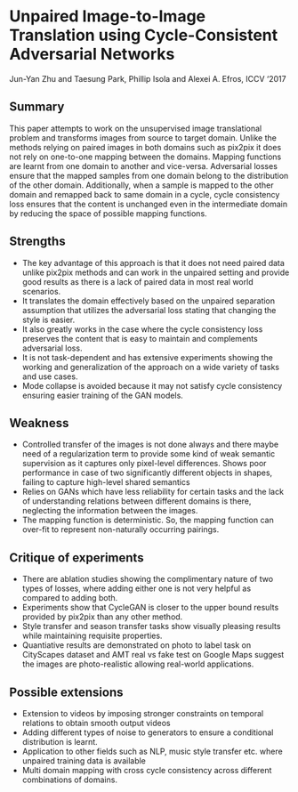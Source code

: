 # Unpaired Image-to-Image Translation using Cycle-Consistent Adversarial Networks

Jun-Yan Zhu and Taesung Park, Phillip Isola and Alexei A. Efros, ICCV ‘2017

## Summary

This paper attempts to work on the unsupervised image translational problem and transforms images from source to target domain. Unlike the methods relying on paired images in both domains such as pix2pix it does not rely on one-to-one mapping between the domains. Mapping functions are learnt from one domain to another and vice-versa. Adversarial losses ensure that the mapped samples from one domain belong to the distribution of the other domain. Additionally, when a sample is mapped to the other domain and remapped back to same domain in a cycle, cycle consistency loss ensures that the content is unchanged even in the intermediate domain by reducing the space of possible mapping functions.

## Strengths

- The key advantage of this approach is that it does not need paired data unlike pix2pix methods and can work in the unpaired setting and provide good results as there is a lack of paired data in most real world scenarios.
- It translates the domain effectively based on the unpaired separation assumption that utilizes the adversarial loss stating that changing the style is easier.
- It also greatly works in the case where the cycle consistency loss preserves the content that is easy to maintain and complements adversarial loss.
- It is not task-dependent and has extensive experiments showing the working and generalization of the approach on a wide variety of tasks and use cases.
- Mode collapse is avoided because it may not satisfy cycle consistency ensuring easier training of the GAN models.

## Weakness
- Controlled transfer of the images is not done always and there maybe need of a regularization term to provide some kind of weak semantic supervision as it captures only pixel-level  differences. Shows poor performance in case of two significantly different objects in shapes, failing to capture high-level shared semantics
- Relies on GANs which have less reliability for certain tasks and the lack of understanding relations between different domains is there, neglecting the information between the images.
- The mapping function is deterministic. So, the mapping function can over-fit to represent non-naturally occurring pairings.

## Critique of experiments
- There are ablation studies showing the complimentary nature of two types of losses, where adding either one is not very helpful as compared to adding both. 
- Experiments show that CycleGAN is closer to the upper bound results provided by pix2pix than any other method.
- Style transfer and season transfer tasks show visually pleasing results while maintaining requisite properties.
- Quantiative results are demonstrated on photo to label task on CityScapes dataset and AMT real vs fake test on Google Maps  suggest the images are photo-realistic allowing real-world applications.

## Possible extensions
- Extension to videos by imposing stronger constraints on temporal relations to obtain smooth output videos 
- Adding different types of noise to generators to ensure a conditional distribution is learnt. 
- Application to other fields such as NLP, music style transfer etc. where unpaired training data is available 
- Multi domain mapping with cross cycle consistency across different combinations of domains.
